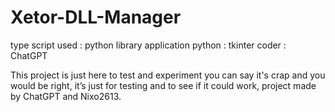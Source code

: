 # Xetor-DLL-Manager
type script used : python
library application python : tkinter
coder : ChatGPT

This project is just here to test and experiment you can say it's crap and you would be right, it’s just for testing and to see if it could work, project made by ChatGPT and Nixo2613.
